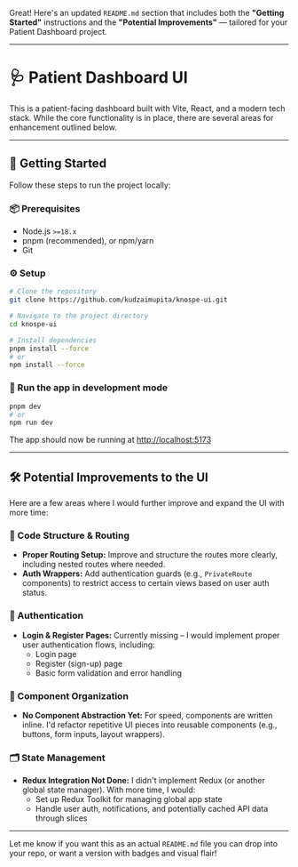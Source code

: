 Great! Here's an updated `README.md` section that includes both the **"Getting Started"** instructions and the **"Potential Improvements"** — tailored for your Patient Dashboard project.

---

# 🩺 Patient Dashboard UI

This is a patient-facing dashboard built with Vite, React, and a modern tech stack. While the core functionality is in place, there are several areas for enhancement outlined below.

---

## 🚀 Getting Started

Follow these steps to run the project locally:

### 📦 Prerequisites

- Node.js `>=18.x`
- pnpm (recommended), or npm/yarn
- Git

### ⚙️ Setup

```bash
# Clone the repository
git clone https://github.com/kudzaimupita/knospe-ui.git

# Navigate to the project directory
cd knospe-ui

# Install dependencies
pnpm install --force
# or
npm install --force
```

### 🧪 Run the app in development mode

```bash
pnpm dev
# or
npm run dev
```

The app should now be running at [http://localhost:5173](http://localhost:5174)

---

## 🛠️ Potential Improvements to the UI

Here are a few areas where I would further improve and expand the UI with more time:

### 🔧 Code Structure & Routing

- **Proper Routing Setup:** Improve and structure the routes more clearly, including nested routes where needed.
- **Auth Wrappers:** Add authentication guards (e.g., `PrivateRoute` components) to restrict access to certain views based on user auth status.

### 👤 Authentication

- **Login & Register Pages:** Currently missing – I would implement proper user authentication flows, including:
  - Login page
  - Register (sign-up) page
  - Basic form validation and error handling

### 🧱 Component Organization

- **No Component Abstraction Yet:** For speed, components are written inline. I'd refactor repetitive UI pieces into reusable components (e.g., buttons, form inputs, layout wrappers).

### 🗂️ State Management

- **Redux Integration Not Done:** I didn't implement Redux (or another global state manager). With more time, I would:
  - Set up Redux Toolkit for managing global app state
  - Handle user auth, notifications, and potentially cached API data through slices

---

Let me know if you want this as an actual `README.md` file you can drop into your repo, or want a version with badges and visual flair!
